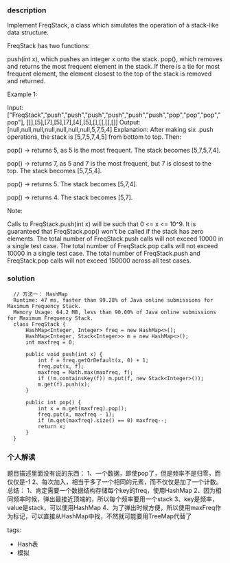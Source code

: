 ### description  
  Implement FreqStack, a class which simulates the operation of a stack-like data structure.
  
  FreqStack has two functions:
  
  push(int x), which pushes an integer x onto the stack.
  pop(), which removes and returns the most frequent element in the stack.
  If there is a tie for most frequent element, the element closest to the top of the stack is removed and returned.
   
  
  Example 1:
  
  Input: 
  ["FreqStack","push","push","push","push","push","push","pop","pop","pop","pop"],
  [[],[5],[7],[5],[7],[4],[5],[],[],[],[]]
  Output: [null,null,null,null,null,null,null,5,7,5,4]
  Explanation:
  After making six .push operations, the stack is [5,7,5,7,4,5] from bottom to top.  Then:
  
  pop() -> returns 5, as 5 is the most frequent.
  The stack becomes [5,7,5,7,4].
  
  pop() -> returns 7, as 5 and 7 is the most frequent, but 7 is closest to the top.
  The stack becomes [5,7,5,4].
  
  pop() -> returns 5.
  The stack becomes [5,7,4].
  
  pop() -> returns 4.
  The stack becomes [5,7].
   
  
  Note:
  
  Calls to FreqStack.push(int x) will be such that 0 <= x <= 10^9.
  It is guaranteed that FreqStack.pop() won't be called if the stack has zero elements.
  The total number of FreqStack.push calls will not exceed 10000 in a single test case.
  The total number of FreqStack.pop calls will not exceed 10000 in a single test case.
  The total number of FreqStack.push and FreqStack.pop calls will not exceed 150000 across all test cases.
### solution  
```  
  // 方法一： HashMap
  Runtime: 47 ms, faster than 99.28% of Java online submissions for Maximum Frequency Stack.
  Memory Usage: 64.2 MB, less than 90.00% of Java online submissions for Maximum Frequency Stack.
  class FreqStack {
      HashMap<Integer, Integer> freq = new HashMap<>();
      HashMap<Integer, Stack<Integer>> m = new HashMap<>();
      int maxfreq = 0;
  
      public void push(int x) {
          int f = freq.getOrDefault(x, 0) + 1;
          freq.put(x, f);
          maxfreq = Math.max(maxfreq, f);
          if (!m.containsKey(f)) m.put(f, new Stack<Integer>());
          m.get(f).push(x);
      }
  
      public int pop() {
          int x = m.get(maxfreq).pop();
          freq.put(x, maxfreq - 1);
          if (m.get(maxfreq).size() == 0) maxfreq--;
          return x;
      }
  }
```  
  
### 个人解读  
  题目描述里面没有说的东西： 
  1、一个数据，即使pop了，但是频率不是归零，而仅仅是-1
  2、每次加入，相当于多了一个相同的元素，而不仅仅是加了一个计数。
  总结：
  1、肯定需要一个数据结构存储每个key的freq，使用HashMap
  2、因为相同频率时候，弹出最接近顶端的，所以每个频率要用一个stack
  3、key是频率，value是stack，可以使用HashMap
  4、为了弹出时候方便，所以使用maxFreq作为标记，可以直接从HashMap中找，不然就可能要用TreeMap代替了
  
tags:  
  -  Hash表
  -  模拟
